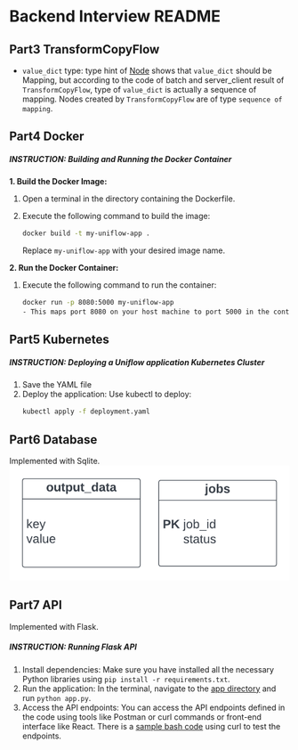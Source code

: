 # Backend Interview README

## Part3 TransformCopyFlow
- ``value_dict`` type: type hint of [Node](../uniflow/node.py) shows that ``value_dict`` should be Mapping, but according to the code of batch and server_client result of ``TransformCopyFlow``, type of ``value_dict`` is actually a sequence of mapping. Nodes created by ``TransformCopyFlow`` are of type ``sequence of mapping``.

## Part4 Docker
##### INSTRUCTION: Building and Running the Docker Container

**1. Build the Docker Image:**

1. Open a terminal in the directory containing the Dockerfile.
2. Execute the following command to build the image:

   ```bash
   docker build -t my-uniflow-app .
   ```
   Replace ``my-uniflow-app`` with your desired image name.

**2. Run the Docker Container:**
1. Execute the following command to run the container:

    ```bash
    docker run -p 8080:5000 my-uniflow-app
    - This maps port 8080 on your host machine to port 5000 in the container.
    ```
## Part5 Kubernetes
##### INSTRUCTION: Deploying a Uniflow application Kubernetes Cluster
1. Save the YAML file
2. Deploy the application: Use kubectl to deploy:
    ```bash
    kubectl apply -f deployment.yaml
    ```
## Part6 Database
Implemented with Sqlite.
![database schema](uniflow-db.png)

## Part7 API
Implemented with Flask.
##### INSTRUCTION: Running Flask API
1. Install dependencies: Make sure you have installed all the necessary Python libraries using ``pip install -r requirements.txt``.
2. Run the application: In the terminal, navigate to the [app directory](../app/) and run ``python app.py``.
3. Access the API endpoints: You can access the API endpoints defined in the code using tools like Postman or curl commands or front-end interface like React. There is a [sample bash code](../app/test/curl.sh) using curl to test the endpoints.


